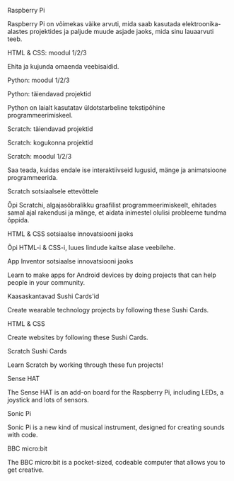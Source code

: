 Raspberry Pi

Raspberry Pi on võimekas väike arvuti, mida saab kasutada elektroonika-alastes projektides ja paljude muude asjade jaoks, mida sinu lauaarvuti teeb.

HTML & CSS: moodul 1/2/3

Ehita ja kujunda omaenda veebisaidid.

Python: moodul 1/2/3

Python: täiendavad projektid

Python on laialt kasutatav üldotstarbeline tekstipõhine programmeerimiskeel.

Scratch: täiendavad projektid

Scratch: kogukonna projektid

Scratch: moodul 1/2/3

Saa teada, kuidas endale ise interaktiivseid lugusid, mänge ja animatsioone programmeerida.

Scratch sotsiaalsele ettevõttele

Õpi Scratchi, algajasõbralikku graafilist programmeerimiskeelt, ehitades samal ajal rakendusi ja mänge, et aidata inimestel olulisi probleeme tundma õppida.

HTML & CSS sotsiaalse innovatsiooni jaoks

Õpi HTML-i & CSS-i, luues lindude kaitse alase veebilehe.

App Inventor sotsiaalse innovatsiooni jaoks

Learn to make apps for Android devices by doing projects that can help people in your community.

Kaasaskantavad Sushi Cards'id

Create wearable technology projects by following these Sushi Cards.

HTML & CSS

Create websites by following these Sushi Cards.

Scratch Sushi Cards

Learn Scratch by working through these fun projects!

Sense HAT

The Sense HAT is an add-on board for the Raspberry Pi, including LEDs, a joystick and lots of sensors.

Sonic Pi

Sonic Pi is a new kind of musical instrument, designed for creating sounds with code.

BBC micro:bit

The BBC micro:bit is a pocket-sized, codeable computer that allows you to get creative.